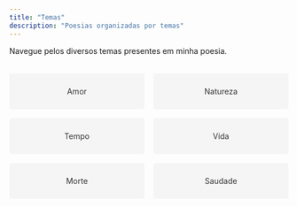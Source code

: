 ```yaml
---
title: "Temas"
description: "Poesias organizadas por temas"
---
```


Navegue pelos diversos temas presentes em minha poesia.

<div class="themes-grid" style="display: grid; grid-template-columns: repeat(auto-fill, minmax(200px, 1fr)); gap: 1rem; margin-top: 2rem;">
  <a href="amor/" class="theme-item" style="display: block; padding: 1.5rem; text-align: center; background: #f5f5f5; border-radius: 0.3rem; text-decoration: none; color: #333;">Amor</a>
  <a href="natureza/" class="theme-item" style="display: block; padding: 1.5rem; text-align: center; background: #f5f5f5; border-radius: 0.3rem; text-decoration: none; color: #333;">Natureza</a>
  <a href="tempo/" class="theme-item" style="display: block; padding: 1.5rem; text-align: center; background: #f5f5f5; border-radius: 0.3rem; text-decoration: none; color: #333;">Tempo</a>
  <a href="vida/" class="theme-item" style="display: block; padding: 1.5rem; text-align: center; background: #f5f5f5; border-radius: 0.3rem; text-decoration: none; color: #333;">Vida</a>
  <a href="morte/" class="theme-item" style="display: block; padding: 1.5rem; text-align: center; background: #f5f5f5; border-radius: 0.3rem; text-decoration: none; color: #333;">Morte</a>
  <a href="saudade/" class="theme-item" style="display: block; padding: 1.5rem; text-align: center; background: #f5f5f5; border-radius: 0.3rem; text-decoration: none; color: #333;">Saudade</a>
</div>